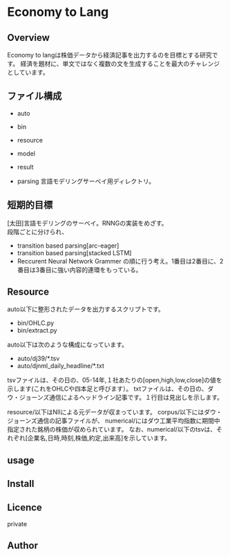 Economy to Lang
====

## Overview
Economy to langは株価データから経済記事を出力するのを目標とする研究です。 
経済を題材に、単文ではなく複数の文を生成することを最大のチャレンジとしています。 


## ファイル構成
 - auto
 - bin 
 - resource
 - model
 - result

 - parsing 言語モデリングサーベイ用ディレクトリ。

## 短期的目標
 [太田]言語モデリングのサーベイ。RNNGの実装をめざす。  
 段階ごとに分けられ、
 - transition based parsing[arc-eager]
 - transition based parsing[stacked LSTM]
 - Reccurent Neural Network Grammer
の順に行う考え。1番目は2番目に、2番目は3番目に強い内容的連環をもっている。


## Resource
 auto以下に整形されたデータを出力するスクリプトです。 
 - bin/OHLC.py 
 - bin/extract.py 
 
 auto以下は次のような構成になっています。
  - auto/dj39/*.tsv  
  - auto/djnml_daily_headline/*.txt 

  tsvファイルは、その日の、05-14年,１社あたりの[open,high,low,close]の値を示します(これをOHLCや四本足と呼びます）。 
  txtファイルは、その日の、ダウ・ジョーンズ通信によるヘッドライン記事です。１行目は見出しを示します。 

 resource/以下はNIIによる元データが収まっています。 
  corpus/以下にはダウ・ジョーンズ通信の記事ファイルが、 
  numerical/にはダウ工業平均指数に期間中指定された銘柄の株価が収められています。 
  なお、numerical/以下のtsvは、それぞれ[企業名,日時,時刻,株価,約定,出来高]を示しています。 


## usage

## Install

## Licence
private

## Author
